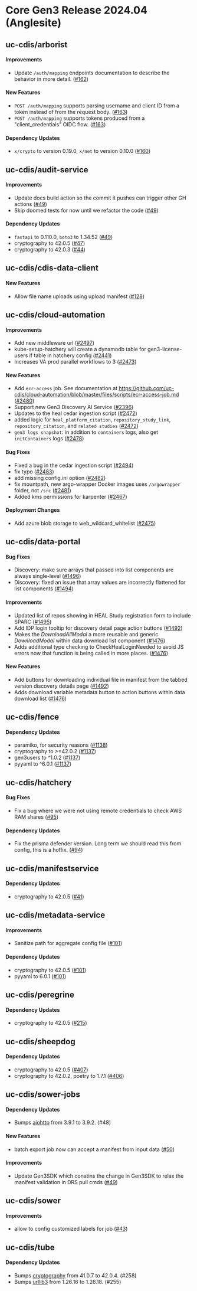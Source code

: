# Core Gen3 Release 2024.04 (Anglesite)
## uc-cdis/arborist

#### Improvements
  - Update `/auth/mapping` endpoints documentation to describe the behavior in 
    more detail. ([#162](https://github.com/uc-cdis/arborist/pull/162))

#### New Features
  - `POST /auth/mapping` supports parsing username and client ID from a token 
    instead of from the request body. ([#163](https://github.com/uc-cdis/arborist/pull/163)) 
  - `POST /auth/mapping` supports tokens produced from a "client_credentials" 
    OIDC flow. ([#163](https://github.com/uc-cdis/arborist/pull/163))

#### Dependency Updates
  - `x/crypto` to version 0.19.0, `x/net` to version 0.10.0 ([#160](https://github.com/uc-cdis/arborist/pull/160)) 

## uc-cdis/audit-service

#### Improvements
  - Update docs build action so the commit it pushes can trigger other GH 
    actions ([#49](https://github.com/uc-cdis/audit-service/pull/49))
  - Skip doomed tests for now until we refactor the code ([#49](https://github.com/uc-cdis/audit-service/pull/49)) 

#### Dependency Updates
  - `fastapi` to 0.110.0, `boto3` to 1.34.52 ([#49](https://github.com/uc-cdis/audit-service/pull/49)) 
  - cryptography to 42.0.5 ([#47](https://github.com/uc-cdis/audit-service/pull/47)) 
  - cryptography to 42.0.3 ([#44](https://github.com/uc-cdis/audit-service/pull/44)) 

## uc-cdis/cdis-data-client

#### New Features
  - Allow file name uploads using upload manifest ([#128](https://github.com/uc-cdis/cdis-data-client/pull/128)) 

## uc-cdis/cloud-automation

#### Improvements
  - Add new middleware url ([#2497](https://github.com/uc-cdis/cloud-automation/pull/2497)) 
  - kube-setup-hatchery will create a dynamodb table for gen3-license-users if 
    table in hatchery config ([#2441](https://github.com/uc-cdis/cloud-automation/pull/2441)) 
  - Increases VA prod parallel workflows to 3 ([#2473](https://github.com/uc-cdis/cloud-automation/pull/2473)) 

#### New Features
  - Add `ecr-access` job. See documentation at 
    https://github.com/uc-cdis/cloud-automation/blob/master/files/scripts/ecr-access-job.md
    ([#2480](https://github.com/uc-cdis/cloud-automation/pull/2480))
  - Support new Gen3 Discovery AI Service ([#2396](https://github.com/uc-cdis/cloud-automation/pull/2396)) 
  - Updates to the heal cedar ingestion script ([#2472](https://github.com/uc-cdis/cloud-automation/pull/2472)) 
  - added logic for `heal_platform_citation`, `repository_study_link`, 
    `repository_citation`, and `related studies` ([#2472](https://github.com/uc-cdis/cloud-automation/pull/2472)) 
  - `gen3 logs snapshot`: in addition to `containers` logs, also get 
    `initContainers` logs ([#2478](https://github.com/uc-cdis/cloud-automation/pull/2478)) 

#### Bug Fixes
  - Fixed a bug in the cedar ingestion script ([#2494](https://github.com/uc-cdis/cloud-automation/pull/2494)) 
  - fix typo ([#2483](https://github.com/uc-cdis/cloud-automation/pull/2483))
  - add missing config.ini option ([#2482](https://github.com/uc-cdis/cloud-automation/pull/2482)) 
  - fix mountpath, new argo-wrapper Docker images uses `/argowrapper` folder, 
    not `/src` ([#2481](https://github.com/uc-cdis/cloud-automation/pull/2481))
  - Added kms permissions for karpenter ([#2467](https://github.com/uc-cdis/cloud-automation/pull/2467)) 

#### Deployment Changes
  - Add azure blob storage to web_wildcard_whitelist ([#2475](https://github.com/uc-cdis/cloud-automation/pull/2475)) 

## uc-cdis/data-portal

#### Bug Fixes
  - Discovery: make sure arrays that passed into list components are always 
    single-level ([#1496](https://github.com/uc-cdis/data-portal/pull/1496))
  - Discovery: fixed an issue that array values are incorrectly flattened for 
    list components ([#1494](https://github.com/uc-cdis/data-portal/pull/1494))

#### Improvements
  - Updated list of repos showing in HEAL Study registration form to include 
    SPARC ([#1495](https://github.com/uc-cdis/data-portal/pull/1495))
  - Add IDP login tooltip for discovery detail page action buttons ([#1492](https://github.com/uc-cdis/data-portal/pull/1492)) 
  - Makes the _DownloadAllModal_ a more reusable and generic _DownloadModal_ 
    within data download list component ([#1476](https://github.com/uc-cdis/data-portal/pull/1476)) 
  - Adds additional type checking to CheckHealLoginNeeded to avoid JS errors 
    now that function is being called in more places. ([#1476](https://github.com/uc-cdis/data-portal/pull/1476)) 

#### New Features
  - Add buttons for downloading individual file in manifest from the tabbed 
    version discovery details page ([#1492](https://github.com/uc-cdis/data-portal/pull/1492)) 
  - Adds download variable metadata button to action buttons within data 
    download list ([#1476](https://github.com/uc-cdis/data-portal/pull/1476))

## uc-cdis/fence

#### Dependency Updates
  - paramiko, for security reasons ([#1138](https://github.com/uc-cdis/fence/pull/1138)) 
  - cryptography to >=42.0.2 ([#1137](https://github.com/uc-cdis/fence/pull/1137)) 
  - gen3users to ^1.0.2 ([#1137](https://github.com/uc-cdis/fence/pull/1137))
  - pyyaml to ^6.0.1 ([#1137](https://github.com/uc-cdis/fence/pull/1137))

## uc-cdis/hatchery

#### Bug Fixes
  - Fix a bug where we were not using remote credentials to check AWS RAM 
    shares ([#95](https://github.com/uc-cdis/hatchery/pull/95))

#### Dependency Updates
  - Fix the prisma defender version. Long term we should read this from config, 
    this is a hotfix. ([#94](https://github.com/uc-cdis/hatchery/pull/94))

## uc-cdis/manifestservice

#### Dependency Updates
  - cryptography to 42.0.5 ([#41](https://github.com/uc-cdis/manifestservice/pull/41)) 

## uc-cdis/metadata-service

#### Improvements
  - Sanitize path for aggregate config file ([#101](https://github.com/uc-cdis/metadata-service/pull/101)) 

#### Dependency Updates
  - cryptography to 42.0.5 ([#101](https://github.com/uc-cdis/metadata-service/pull/101)) 
  - pyyaml to 6.0.1 ([#101](https://github.com/uc-cdis/metadata-service/pull/101)) 

## uc-cdis/peregrine

#### Dependency Updates
  - cryptography to 42.0.5 ([#215](https://github.com/uc-cdis/peregrine/pull/215)) 

## uc-cdis/sheepdog

#### Dependency Updates
  - cryptography to 42.0.5 ([#407](https://github.com/uc-cdis/sheepdog/pull/407)) 
  - cryptography to 42.0.2, poetry to 1.7.1 ([#406](https://github.com/uc-cdis/sheepdog/pull/406)) 

## uc-cdis/sower-jobs

#### Dependency Updates
  - Bumps [aiohttp](https://github.com/aio-libs/aiohttp) from 3.9.1 to 3.9.2. 
    (#48)

#### New Features
  - batch export job now can accept a manifest from input data ([#50](https://github.com/uc-cdis/sower-jobs/pull/50)) 

#### Improvements
  - Update Gen3SDK which conatins the change in Gen3SDK to relax the manifest 
    validation in DRS pull cmds ([#49](https://github.com/uc-cdis/sower-jobs/pull/49)) 

## uc-cdis/sower

#### Improvements
  - allow to config customized labels for job ([#43](https://github.com/uc-cdis/sower/pull/43)) 

## uc-cdis/tube

#### Dependency Updates
  - Bumps [cryptography](https://github.com/pyca/cryptography) from 41.0.7 to 
    42.0.4. (#258)
  - Bumps [urllib3](https://github.com/urllib3/urllib3) from 1.26.16 to 
    1.26.18. (#255)

